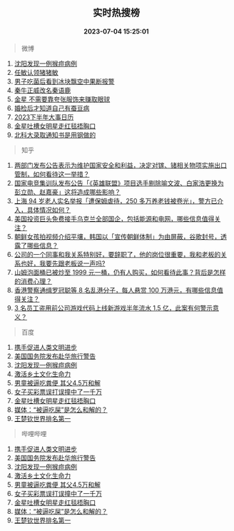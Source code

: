 <div align="center"><h2>实时热搜榜</h2><h4>2023-07-04 15:25:01</h4></div>

> 微博  

1. [沈阳发现一例猴痘病例](https://s.weibo.com/weibo?q=%23%E6%B2%88%E9%98%B3%E5%8F%91%E7%8E%B0%E4%B8%80%E4%BE%8B%E7%8C%B4%E7%97%98%E7%97%85%E4%BE%8B%23&t=31&band_rank=1&Refer=top)<br />
2. [任敏认领猪猪敏](https://s.weibo.com/weibo?q=%23%E4%BB%BB%E6%95%8F%E8%AE%A4%E9%A2%86%E7%8C%AA%E7%8C%AA%E6%95%8F%23&t=31&band_rank=2&Refer=top)<br />
3. [男子吃菌后看到冰块飘空中果断报警](https://s.weibo.com/weibo?q=%23%E7%94%B7%E5%AD%90%E5%90%83%E8%8F%8C%E5%90%8E%E7%9C%8B%E5%88%B0%E5%86%B0%E5%9D%97%E9%A3%98%E7%A9%BA%E4%B8%AD%E6%9E%9C%E6%96%AD%E6%8A%A5%E8%AD%A6%23&t=31&band_rank=3&Refer=top)<br />
4. [秦牛正威改名秦语鹿](https://s.weibo.com/weibo?q=%23%E7%A7%A6%E7%89%9B%E6%AD%A3%E5%A8%81%E6%94%B9%E5%90%8D%E7%A7%A6%E8%AF%AD%E9%B9%BF%23&t=31&band_rank=4&Refer=top)<br />
5. [金星 不需要靠夸张服饰来赚取眼球](https://s.weibo.com/weibo?q=%E9%87%91%E6%98%9F%20%E4%B8%8D%E9%9C%80%E8%A6%81%E9%9D%A0%E5%A4%B8%E5%BC%A0%E6%9C%8D%E9%A5%B0%E6%9D%A5%E8%B5%9A%E5%8F%96%E7%9C%BC%E7%90%83&t=31&band_rank=5&Refer=top)<br />
6. [婚检后才知道自己有蚕豆病](https://s.weibo.com/weibo?q=%23%E5%A9%9A%E6%A3%80%E5%90%8E%E6%89%8D%E7%9F%A5%E9%81%93%E8%87%AA%E5%B7%B1%E6%9C%89%E8%9A%95%E8%B1%86%E7%97%85%23&t=31&band_rank=6&Refer=top)<br />
7. [2023下半年大事日历](https://s.weibo.com/weibo?q=%232023%E4%B8%8B%E5%8D%8A%E5%B9%B4%E5%A4%A7%E4%BA%8B%E6%97%A5%E5%8E%86%23&t=31&band_rank=7&Refer=top)<br />
8. [金星吐槽女明星走红毯捂胸口](https://s.weibo.com/weibo?q=%23%E9%87%91%E6%98%9F%E5%90%90%E6%A7%BD%E5%A5%B3%E6%98%8E%E6%98%9F%E8%B5%B0%E7%BA%A2%E6%AF%AF%E6%8D%82%E8%83%B8%E5%8F%A3%23&t=31&band_rank=8&Refer=top)<br />
9. [北科大录取通知书是用钢做的](https://s.weibo.com/weibo?q=%23%E5%8C%97%E7%A7%91%E5%A4%A7%E5%BD%95%E5%8F%96%E9%80%9A%E7%9F%A5%E4%B9%A6%E6%98%AF%E7%94%A8%E9%92%A2%E5%81%9A%E7%9A%84%23&t=31&band_rank=9&Refer=top)<br />

> 知乎  

1. [两部门发布公告表示为维护国家安全和利益，决定对镓、锗相关物项实施出口管制，如何看待这一举措？](https://www.zhihu.com/question/610105939)<br />
2. [国家电竞集训队发布公告「《英雄联盟》项目选手剔除喻文波、白家浩更换为彭立勋、赵嘉豪」这将造成哪些影响？](https://www.zhihu.com/question/610188481)<br />
3. [上海 94 岁老人实名举报「遭保姆虐待，250 多万养老钱被卷光」，警方已介入，具体情况如何？](https://www.zhihu.com/question/610021603)<br />
4. [美国投资巨头免费接手乌克兰全部国企，包括能源和电网，哪些信息值得关注？](https://www.zhihu.com/question/610223926)<br />
5. [朝鲜女孩拍视频介绍平壤，韩国以「宣传朝鲜体制」为由屏蔽，谷歌封号，透露了哪些信息？](https://www.zhihu.com/question/610162816)<br />
6. [公司的一个同事和我关系特别好，要辞职了，他的岗位很重要，我和老板的关系也好，我要先跟老板说一声吗?](https://www.zhihu.com/question/609530299)<br />
7. [山姆泡面桶已被炒至 1999 元一桶，仍有人购买，如何看待此事？背后是怎样的消费心理？](https://www.zhihu.com/question/610060285)<br />
8. [香港警察通缉罗冠聪等 8 名乱港分子，每人悬赏 100 万港元，有哪些信息值得关注？](https://www.zhihu.com/question/610144743)<br />
9. [3 名员工盗用前公司游戏代码上线新游戏半年流水 1.5 亿，此案有何警示意义？](https://www.zhihu.com/question/609251189)<br />

> 百度  

1. [携手促进人类文明进步](https://www.baidu.com/s?wd=%E6%90%BA%E6%89%8B%E4%BF%83%E8%BF%9B%E4%BA%BA%E7%B1%BB%E6%96%87%E6%98%8E%E8%BF%9B%E6%AD%A5&sa=fyb_news&rsv_dl=fyb_news)<br />
2. [美国国务院发布赴华旅行警告](https://www.baidu.com/s?wd=%E7%BE%8E%E5%9B%BD%E5%9B%BD%E5%8A%A1%E9%99%A2%E5%8F%91%E5%B8%83%E8%B5%B4%E5%8D%8E%E6%97%85%E8%A1%8C%E8%AD%A6%E5%91%8A&sa=fyb_news&rsv_dl=fyb_news)<br />
3. [沈阳发现一例猴痘病例](https://www.baidu.com/s?wd=%E6%B2%88%E9%98%B3%E5%8F%91%E7%8E%B0%E4%B8%80%E4%BE%8B%E7%8C%B4%E7%97%98%E7%97%85%E4%BE%8B&sa=fyb_news&rsv_dl=fyb_news)<br />
4. [激活乡土文化生命力](https://www.baidu.com/s?wd=%E6%BF%80%E6%B4%BB%E4%B9%A1%E5%9C%9F%E6%96%87%E5%8C%96%E7%94%9F%E5%91%BD%E5%8A%9B&sa=fyb_news&rsv_dl=fyb_news)<br />
5. [男童被逼吃粪便 其父4.5万和解](https://www.baidu.com/s?wd=%E7%94%B7%E7%AB%A5%E8%A2%AB%E9%80%BC%E5%90%83%E7%B2%AA%E4%BE%BF+%E5%85%B6%E7%88%B64.5%E4%B8%87%E5%92%8C%E8%A7%A3&sa=fyb_news&rsv_dl=fyb_news)<br />
6. [女子买彩票误打误撞中了一千万](https://www.baidu.com/s?wd=%E5%A5%B3%E5%AD%90%E4%B9%B0%E5%BD%A9%E7%A5%A8%E8%AF%AF%E6%89%93%E8%AF%AF%E6%92%9E%E4%B8%AD%E4%BA%86%E4%B8%80%E5%8D%83%E4%B8%87&sa=fyb_news&rsv_dl=fyb_news)<br />
7. [金星吐槽女明星走红毯捂胸口](https://www.baidu.com/s?wd=%E9%87%91%E6%98%9F%E5%90%90%E6%A7%BD%E5%A5%B3%E6%98%8E%E6%98%9F%E8%B5%B0%E7%BA%A2%E6%AF%AF%E6%8D%82%E8%83%B8%E5%8F%A3&sa=fyb_news&rsv_dl=fyb_news)<br />
8. [媒体：“被逼吃屎”是怎么和解的？](https://www.baidu.com/s?wd=%E5%AA%92%E4%BD%93%EF%BC%9A%E2%80%9C%E8%A2%AB%E9%80%BC%E5%90%83%E5%B1%8E%E2%80%9D%E6%98%AF%E6%80%8E%E4%B9%88%E5%92%8C%E8%A7%A3%E7%9A%84%EF%BC%9F&sa=fyb_news&rsv_dl=fyb_news)<br />
9. [王楚钦世界排名第一](https://www.baidu.com/s?wd=%E7%8E%8B%E6%A5%9A%E9%92%A6%E4%B8%96%E7%95%8C%E6%8E%92%E5%90%8D%E7%AC%AC%E4%B8%80&sa=fyb_news&rsv_dl=fyb_news)<br />

> 哔哩哔哩  

1. [携手促进人类文明进步](https://www.baidu.com/s?wd=%E6%90%BA%E6%89%8B%E4%BF%83%E8%BF%9B%E4%BA%BA%E7%B1%BB%E6%96%87%E6%98%8E%E8%BF%9B%E6%AD%A5&sa=fyb_news&rsv_dl=fyb_news)<br />
2. [美国国务院发布赴华旅行警告](https://www.baidu.com/s?wd=%E7%BE%8E%E5%9B%BD%E5%9B%BD%E5%8A%A1%E9%99%A2%E5%8F%91%E5%B8%83%E8%B5%B4%E5%8D%8E%E6%97%85%E8%A1%8C%E8%AD%A6%E5%91%8A&sa=fyb_news&rsv_dl=fyb_news)<br />
3. [沈阳发现一例猴痘病例](https://www.baidu.com/s?wd=%E6%B2%88%E9%98%B3%E5%8F%91%E7%8E%B0%E4%B8%80%E4%BE%8B%E7%8C%B4%E7%97%98%E7%97%85%E4%BE%8B&sa=fyb_news&rsv_dl=fyb_news)<br />
4. [激活乡土文化生命力](https://www.baidu.com/s?wd=%E6%BF%80%E6%B4%BB%E4%B9%A1%E5%9C%9F%E6%96%87%E5%8C%96%E7%94%9F%E5%91%BD%E5%8A%9B&sa=fyb_news&rsv_dl=fyb_news)<br />
5. [男童被逼吃粪便 其父4.5万和解](https://www.baidu.com/s?wd=%E7%94%B7%E7%AB%A5%E8%A2%AB%E9%80%BC%E5%90%83%E7%B2%AA%E4%BE%BF+%E5%85%B6%E7%88%B64.5%E4%B8%87%E5%92%8C%E8%A7%A3&sa=fyb_news&rsv_dl=fyb_news)<br />
6. [女子买彩票误打误撞中了一千万](https://www.baidu.com/s?wd=%E5%A5%B3%E5%AD%90%E4%B9%B0%E5%BD%A9%E7%A5%A8%E8%AF%AF%E6%89%93%E8%AF%AF%E6%92%9E%E4%B8%AD%E4%BA%86%E4%B8%80%E5%8D%83%E4%B8%87&sa=fyb_news&rsv_dl=fyb_news)<br />
7. [金星吐槽女明星走红毯捂胸口](https://www.baidu.com/s?wd=%E9%87%91%E6%98%9F%E5%90%90%E6%A7%BD%E5%A5%B3%E6%98%8E%E6%98%9F%E8%B5%B0%E7%BA%A2%E6%AF%AF%E6%8D%82%E8%83%B8%E5%8F%A3&sa=fyb_news&rsv_dl=fyb_news)<br />
8. [媒体：“被逼吃屎”是怎么和解的？](https://www.baidu.com/s?wd=%E5%AA%92%E4%BD%93%EF%BC%9A%E2%80%9C%E8%A2%AB%E9%80%BC%E5%90%83%E5%B1%8E%E2%80%9D%E6%98%AF%E6%80%8E%E4%B9%88%E5%92%8C%E8%A7%A3%E7%9A%84%EF%BC%9F&sa=fyb_news&rsv_dl=fyb_news)<br />
9. [王楚钦世界排名第一](https://www.baidu.com/s?wd=%E7%8E%8B%E6%A5%9A%E9%92%A6%E4%B8%96%E7%95%8C%E6%8E%92%E5%90%8D%E7%AC%AC%E4%B8%80&sa=fyb_news&rsv_dl=fyb_news)<br />
